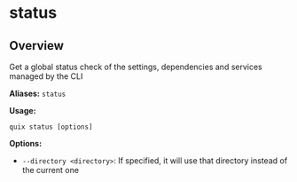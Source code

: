 # status

## Overview

Get a global status check of the settings, dependencies and services managed by the CLI

**Aliases:** `status`

**Usage:**

```
quix status [options]
```

**Options:**

- `--directory <directory>`: If specified, it will use that directory instead of the current one


